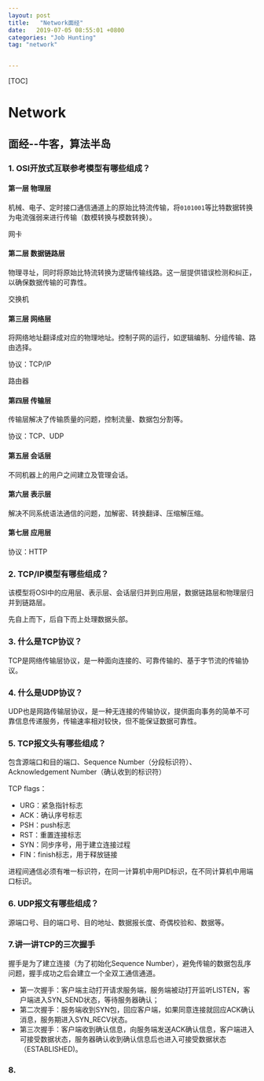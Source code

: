 ```yaml
---
layout: post
title:   "Network面经"
date:   2019-07-05 08:55:01 +0800
categories: "Job Hunting"
tag: "network"


---
```


[TOC]





# Network

## 面经--牛客，算法半岛

### 1. OSI开放式互联参考模型有哪些组成？

#### 第一层 物理层

机械、电子、定时接口通信通道上的原始比特流传输，将`0101001`等比特数据转换为电流强弱来进行传输（数模转换与模数转换）。

网卡

#### 第二层 数据链路层

物理寻址，同时将原始比特流转换为逻辑传输线路。这一层提供错误检测和纠正，以确保数据传输的可靠性。

交换机

#### 第三层 网络层

将网络地址翻译成对应的物理地址。控制子网的运行，如逻辑编制、分组传输、路由选择。

协议：TCP/IP

路由器

#### 第四层 传输层

传输层解决了传输质量的问题，控制流量、数据包分割等。

协议：TCP、UDP

#### 第五层 会话层

不同机器上的用户之间建立及管理会话。

#### 第六层 表示层

解决不同系统语法通信的问题，加解密、转换翻译、压缩解压缩。

#### 第七层 应用层

协议：HTTP

### 2. TCP/IP模型有哪些组成？

该模型将OSI中的应用层、表示层、会话层归并到应用层，数据链路层和物理层归并到链路层。

先自上而下，后自下而上处理数据头部。

### 3. 什么是TCP协议？

TCP是网络传输层协议，是一种面向连接的、可靠传输的、基于字节流的传输协议。

### 4. 什么是UDP协议？

UDP也是网路传输层协议，是一种无连接的传输协议，提供面向事务的简单不可靠信息传递服务，传输速率相对较快，但不能保证数据可靠性。

### 5. TCP报文头有哪些组成？

包含源端口和目的端口、Sequence Number（分段标识符）、Acknowledgement Number（确认收到的标识符）

TCP flags：

- URG：紧急指针标志 
- ACK：确认序号标志 
- PSH：push标志 
- RST：重置连接标志 
- SYN：同步序号，用于建立连接过程 
- FIN：finish标志，用于释放链接

进程间通信必须有唯一标识符，在同一计算机中用PID标识，在不同计算机中用端口标识。

### 6. UDP报文有哪些组成？

源端口号、目的端口号、目的地址、数据报长度、奇偶校验和、数据等。

### 7.讲一讲TCP的三次握手

握手是为了建立连接（为了初始化Sequence Number），避免传输的数据包乱序问题，握手成功之后会建立一个全双工通信通道。

* 第一次握手：客户端主动打开请求服务端，服务端被动打开监听LISTEN，客户端进入SYN_SEND状态，等待服务器确认；
* 第二次握手：服务端收到SYN包，回应客户端，如果同意连接就回应ACK确认消息，服务期进入SYN_RECV状态。
* 第三次握手：客户端收到确认信息，向服务端发送ACK确认信息，客户端进入可接受数据状态，服务器确认收到确认信息后也进入可接受数据状态（ESTABLISHED)。

### 8.


